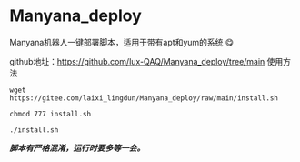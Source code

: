 # Manyana_deploy
Manyana机器人一键部署脚本，适用于带有apt和yum的系统 :yum: 

github地址：https://github.com/lux-QAQ/Manyana_deploy/tree/main
使用方法


`wget https://gitee.com/laixi_lingdun/Manyana_deploy/raw/main/install.sh`

`chmod 777 install.sh`

`./install.sh`

 **_脚本有严格混淆，运行时要多等一会。_** 